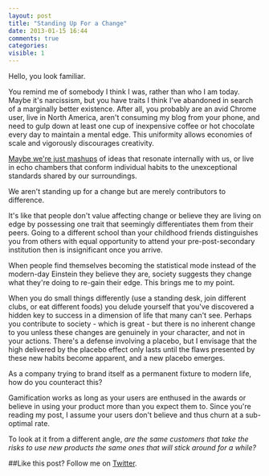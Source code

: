 ```yaml
---
layout: post
title: "Standing Up For a Change"
date: 2013-01-15 16:44
comments: true
categories:
visible: 1
---
```


Hello, you look familiar.

You remind me of somebody I think I was, rather than who I am today.
Maybe it's narcissism, but you have traits I think I've abandoned in search of a marginally better existence.
After all, you probably are an avid Chrome user, live in North America, aren't consuming my blog from your phone, and need to gulp down at least one cup of inexpensive coffee or hot chocolate every day to maintain a mental edge.
This uniformity allows economies of scale and vigorously discourages creativity.

[Maybe we're just mashups](http://blog.ted.com/2012/08/10/are-all-new-things-a-mash-up-of-what-came-before-a-qa-with-kirby-ferguson/) of ideas that resonate internally with us, or live in echo chambers that conform individual habits to the unexceptional standards shared by our surroundings.

We aren't standing up for a change but are merely contributors to difference.

It's like that people don't value affecting change or believe they are living on edge by possessing one trait that seemingly differentiates them from their peers.
Going to a different school than your childhood friends distinguishes you from others with equal opportunity to attend your pre-post-secondary institution then is insignificant once you arrive.

When people find themselves becoming the statistical mode instead of the modern-day Einstein they believe they are, society suggests they change what they're doing to re-gain their edge.
This brings me to my point.

When you do small things differently (use a standing desk, join different clubs, or eat different foods) you delude yourself that you've discovered a hidden key to success in a dimension of life that many can't see.
Perhaps you contribute to society - which is great - but there is no inherent change to you unless these changes are genuinely in your character, and not in your actions.
There's a defense involving a placebo, but I envisage that the high delivered by the placebo effect only lasts until the flaws presented by these new habits become apparent, and a new placebo emerges.

As a company trying to brand itself as a permanent fixture to modern life, how do you counteract this?

Gamification works as long as your users are enthused in the awards or believe in using your product more than you expect them to.
Since you're reading my post, I assume your users don't believe and thus churn at a sub-optimal rate.

To look at it from a different angle, *are the same customers that take the risks to use new products the same ones that will stick around for a while?*

##Like this post? Follow me on [Twitter](https://twitter.com/shalecraig).
